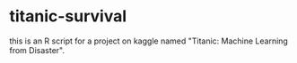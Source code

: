 # titanic-survival

this is an R script for a project on kaggle named "Titanic: Machine Learning from Disaster".

